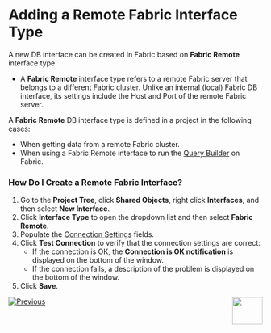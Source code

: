 <studio>
      
# Adding a Remote Fabric Interface Type

A new DB interface can be created in Fabric based on **Fabric Remote** interface type. 

* A **Fabric Remote** interface type refers to a remote Fabric server that belongs to a different Fabric cluster. Unlike an internal (local) Fabric DB interface, its settings include the Host and Port of the remote Fabric server.

A **Fabric Remote** DB interface type is defined in a project in the following cases: 
* When getting data from a remote Fabric cluster.
* When using a Fabric Remote interface to run the [Query Builder](/articles/11_query_builder/01_query_builder_overview.md#query-builder-overview) on Fabric. 


### How Do I Create a Remote Fabric Interface?

1.	Go to the **Project Tree**, click **Shared Objects**, right click **Interfaces**, and then select **New Interface**.
2.	Click **Interface Type** to open the dropdown list and then select **Fabric Remote**.
3.	Populate the [Connection Settings](/articles/05_DB_interfaces/03_DB_interfaces_overview.md#database-connection-settings) fields.
4.	Click **Test Connection** to verify that the connection settings are correct:
       * If the connection is OK, the **Connection is OK notification** is displayed on the bottom of the window.
       * If the connection fails, a description of the problem is displayed on the bottom of the window. 
5.	Click **Save**.

[![Previous](/articles/images/Previous.png)](04_creating_a_new_database_interface.md)[<img align="right" width="60" height="54" src="/articles/images/Next.png">](06_editing_interface_settings.md)
      
</studio>
